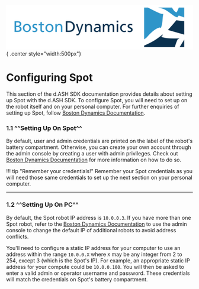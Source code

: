 ![Screenshot](BD-logo.png){ .center style="width:500px"}

# Configuring Spot

This section of the d.ASH SDK documentation provides details about setting up Spot with the d.ASH SDK. To configure Spot, you will need to set up on the robot itself and on your personal computer. For further enquiries of setting up Spot, follow [Boston Dynamics Documentation](https://www.bostondynamics.com/sites/default/files/inline-files/spot-system-administration.pdf).

### 1.1 ^^Setting Up On Spot^^
By default, user and admin credentials are printed on the label of the robot's battery compartment. Otherwise, you can create your own account through the admin console by creating a user with admin privileges. Check out [Boston Dynamics Documentation](https://www.bostondynamics.com/sites/default/files/inline-files/spot-system-administration.pdf) for more information on how to do so.

!!! tip "Remember your credentials!"
    Remember your Spot credentials as you will need those same credentials to set up the next section on your personal computer.

---

### 1.2 ^^Setting Up On PC^^
By default, the Spot robot IP address is `10.0.0.3`. If you have more than one Spot robot, refer to the [Boston Dynamics Documentation](https://www.bostondynamics.com/sites/default/files/inline-files/spot-system-administration.pdf) to use the admin console to change the default IP of additional robots to avoid address conflicts.

You'll need to configure a static IP address for your computer to use an address within the range `10.0.0.X` where `X` may be any integer from 2 to 254, except 3 (which is the Spot's IP). For example, an appropriate static IP address for your compute could be `10.0.0.100`. You will then be asked to enter a valid admin or operator username and password. These credentials will match the credentials on Spot's battery compartment.